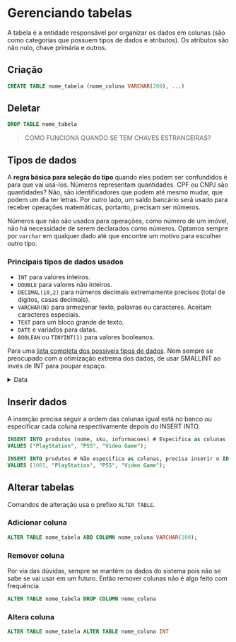 # Gerenciando tabelas

A tabela é a entidade responsável por organizar os dados em colunas (são como categorias que possuem tipos de dados e atributos). Os atributos são não nulo, chave primária e outros.

## Criação

```sql
CREATE TABLE nome_tabela (nome_coluna VARCHAR(200), ...)
```

## Deletar

```sql
DROP TABLE nome_tabela
```

> COMO FUNCIONA QUANDO SE TEM CHAVES ESTRANGEIRAS?

## Tipos de dados

A **regra básica para seleção do tipo** quando eles podem ser confundidos é para que vai usá-los. Números representam quantidades. CPF ou CNPJ são quantidades? Não, são identificadores que podem até mesmo mudar, que podem um dia ter letras. Por outro lado, um saldo bancário será usado para receber operações matemáticas, portanto, precisam ser números.

Números que não são usados para operações, como número de um imóvel, não há necessidade de serem declarados como números. Optamos sempre por `varchar` em qualquer dado até que encontre um motivo para escolher outro tipo.

### Principais tipos de dados usados

* `INT` para valores inteiros.
* `DOUBLE` para valores não inteiros.
* `DECIMAL(10,2)` para números decimais extremamente precisos (total de dígitos, casas decimais).
* `VARCHAR(N)` para armezenar texto, palavras ou caracteres. Aceitam caracteres especiais.
* `TEXT` para um bloco grande de texto.
* `DATE` e variados para datas.
* `BOOLEAN` ou `TINYINT(1)` para valores booleanos.

Para uma [lista completa dos possíveis tipos de dados](https://www.ibm.com/docs/pt-br/db2/11.1?topic=plsql-data-types). Nem sempre se preocupado com a otimização extrema dos dados, de usar SMALLINT ao invés de INT para poupar espaço.

<details>

<summary>Data</summary>

O padrão de data é YYYY-MM-DD que é o padrão americano.&#x20;

* DATE: Usa ano, mês e dia.
* DATETIME: Também tem horas e segundos.
* TIMESTAMP: Existe um intervalo específico que pode ser utilizado. Conferir as regras antes de usar esse tipo.

As datas são inseridas entre aspas, então `VALUES ("1999-01-25")`.

</details>

## Inserir dados

A inserção precisa seguir a ordem das colunas igual está no banco ou especificar cada coluna respectivamente depois do INSERT INTO.

```sql
INSERT INTO produtos (nome, sku, informacoes) # Especifica as colunas
VALUES ("PlayStation", "PS5", "Video Game");

INSERT INTO produtos # Não especifica as colunas, precisa inserir o ID
VALUES (1001, "PlayStation", "PS5", "Video Game");
```

## Alterar tabelas

Comandos de alteração usa o prefixo `ALTER TABLE`.

### Adicionar coluna

```sql
ALTER TABLE nome_tabela ADD COLUMN nome_coluna VARCHAR(100);
```

### Remover coluna

Por via das dúvidas, sempre se mantém os dados do sistema pois não se sabe se vai usar em um futuro. Então remover colunas não é algo feito com frequência.

```sql
ALTER TABLE nome_tabela DROP COLUMN nome_coluna
```

### Altera coluna

```sql
ALTER TABLE nome_tabela ALTER TABLE nome_coluna INT
```
